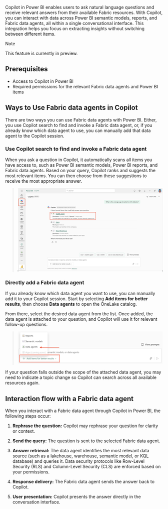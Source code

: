 Copilot in Power BI enables users to ask natural language questions and receive relevant answers from their available Fabric resources. With Copilot, you can interact with data across Power BI semantic models, reports, and Fabric data agents, all within a single conversational interface. This integration helps you focus on extracting insights without switching between different items.

> [!NOTE]
> This feature is currently in preview.

## Prerequisites

- Access to Copilot in Power BI
- Required permissions for the relevant Fabric data agents and Power BI items

## Ways to Use Fabric data agents in Copilot

There are two ways you can use Fabric data agents with Power BI. Either, you use Copilot search to find and invoke a Fabric data agent, or, if you already know which data agent to use, you can manually add that data agent to the Copilot session.

### Use Copilot search to find and invoke a Fabric data agent

When you ask a question in Copilot, it automatically scans all items you have access to, such as Power BI semantic models, Power BI reports, and Fabric data agents. Based on your query, Copilot ranks and suggests the most relevant items. You can then choose from these suggestions to receive the most appropriate answer.

> [![Screenshot of selecting a Fabric data agent in the Copilot search experience.](../media/power-bi-data-agent.png)](../media/power-bi-data-agent.png#lightbox)

### Directly add a Fabric data agent

If you already know which data agent you want to use, you can manually add it to your Copilot session. Start by selecting **Add items for better results**, then choose **Data agents** to open the OneLake catalog. 

From there, select the desired data agent from the list. Once added, the data agent is attached to your question, and Copilot will use it for relevant follow-up questions. 

> [![Screenshot of adding a Fabric data agent to the Copilot search experience.](../media/power-bi-add-data-agent.png)](../media/power-bi-add-data-agent.png#lightbox)

If your question falls outside the scope of the attached data agent, you may need to indicate a topic change so Copilot can search across all available resources again.

## Interaction flow with a Fabric data agent

When you interact with a Fabric data agent through Copilot in Power BI, the following steps occur:

1. **Rephrase the question:** Copilot may rephrase your question for clarity or context.

2. **Send the query:** The question is sent to the selected Fabric data agent.

3. **Answer retrieval:** The data agent identifies the most relevant data source (such as a lakehouse, warehouse, semantic model, or KQL database) and queries it. Data security protocols like Row-Level Security (RLS) and Column-Level Security (CLS) are enforced based on your permissions.

4. **Response delivery:** The Fabric data agent sends the answer back to Copilot.

5. **User presentation:** Copilot presents the answer directly in the conversation interface.
